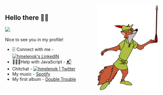 <img align="right" alt="Robinhood Image" width="200px" src="https://raw.githubusercontent.com/hmelenok/hmelenok/main/robihood.png" />


## Hello there 👋🏼

![](https://visitor-badge.glitch.me/badge?page_id=hmelenok)

Nice to see you in my profile!

- 🗄 Connect with me - <a href="https://www.linkedin.com/in/mykyta-khmel/"><img alt="hmelenok's LinkedIN" width="18px" src="https://raw.githubusercontent.com/peterthehan/peterthehan/master/assets/linkedin.svg" /></a>
- 👨🏼‍💻Help with JavaScript - <a href="mailto:hmelenok+github@gmail.com">📬</a>
- Chitchat - <a href="https://twitter.com/hmelenok"><img alt="hmelenok | Twitter" width="18px" src="https://raw.githubusercontent.com/peterthehan/peterthehan/master/assets/twitter.svg" /></a>
- My music - <a href="https://open.spotify.com/artist/7yzefbfG8MqPHUC2wRMRv9">Spotify</a>
- My first album - <a href="https://album.link/bncqkgcj80rhk">Double Trouble</a>
